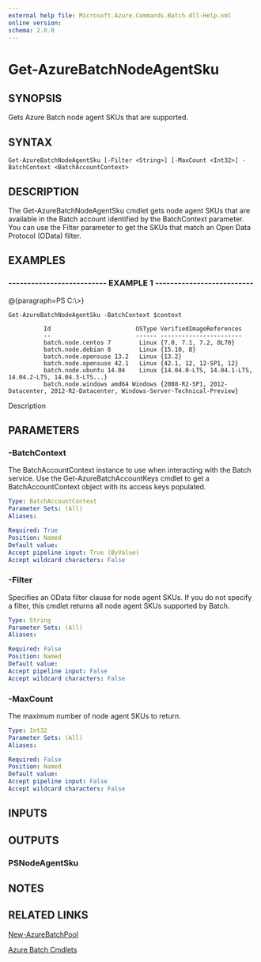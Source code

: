 ```yaml
---
external help file: Microsoft.Azure.Commands.Batch.dll-Help.xml
online version: 
schema: 2.0.0
---
```


# Get-AzureBatchNodeAgentSku
## SYNOPSIS
Gets Azure Batch node agent SKUs that are supported.

## SYNTAX

```
Get-AzureBatchNodeAgentSku [-Filter <String>] [-MaxCount <Int32>] -BatchContext <BatchAccountContext>
```

## DESCRIPTION
The Get-AzureBatchNodeAgentSku cmdlet gets node agent SKUs that are available in the Batch account identified by the BatchContext parameter.
You can use the Filter parameter to get the SKUs that match an Open Data Protocol (OData) filter.

## EXAMPLES

### --------------------------  EXAMPLE 1  --------------------------
@{paragraph=PS C:\\\>}

```
Get-AzureBatchNodeAgentSku -BatchContext $context

          Id                        OSType VerifiedImageReferences
          --                        ------ -----------------------
          batch.node.centos 7        Linux {7.0, 7.1, 7.2, OL70}
          batch.node.debian 8        Linux {15.10, 8}
          batch.node.opensuse 13.2   Linux {13.2}
          batch.node.opensuse 42.1   Linux {42.1, 12, 12-SP1, 12}
          batch.node.ubuntu 14.04    Linux {14.04.0-LTS, 14.04.1-LTS, 14.04.2-LTS, 14.04.3-LTS...}
          batch.node.windows amd64 Windows {2008-R2-SP1, 2012-Datacenter, 2012-R2-Datacenter, Windows-Server-Technical-Preview}
```

Description

## PARAMETERS

### -BatchContext
The BatchAccountContext instance to use when interacting with the Batch service.
Use the Get-AzureBatchAccountKeys cmdlet to get a BatchAccountContext object with its access keys populated.

```yaml
Type: BatchAccountContext
Parameter Sets: (All)
Aliases: 

Required: True
Position: Named
Default value: 
Accept pipeline input: True (ByValue)
Accept wildcard characters: False
```

### -Filter
Specifies an OData filter clause for node agent SKUs.
If you do not specify a filter, this cmdlet returns all node agent SKUs supported by Batch.

```yaml
Type: String
Parameter Sets: (All)
Aliases: 

Required: False
Position: Named
Default value: 
Accept pipeline input: False
Accept wildcard characters: False
```

### -MaxCount
The maximum number of node agent SKUs to return.

```yaml
Type: Int32
Parameter Sets: (All)
Aliases: 

Required: False
Position: Named
Default value: 
Accept pipeline input: False
Accept wildcard characters: False
```

## INPUTS

## OUTPUTS

### PSNodeAgentSku

## NOTES

## RELATED LINKS

[New-AzureBatchPool]()

[Azure Batch Cmdlets]()


